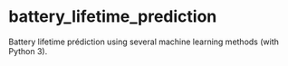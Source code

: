 # battery_lifetime_prediction
Battery lifetime prédiction using several machine learning methods (with Python 3).
